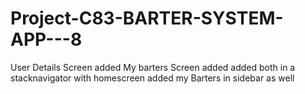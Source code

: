 # Project-C83-BARTER-SYSTEM-APP---8
User Details Screen added 
My barters Screen added
added both in a stacknavigator with homescreen
added my Barters in sidebar as well
